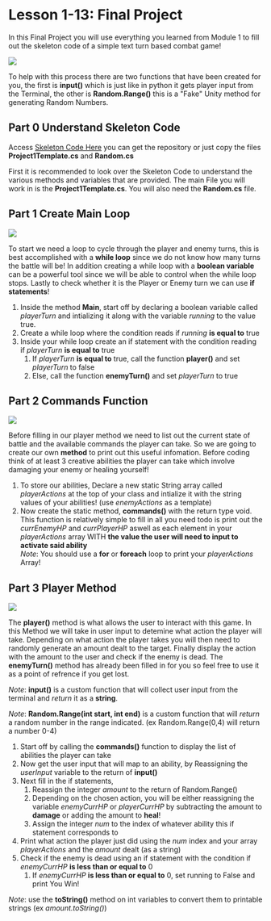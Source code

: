 # Lesson 1-13: Final Project 

In this Final Project you will use everything you learned from Module 1 to fill out the skeleton code of a simple text turn based combat game!

![](https://cdn.discordapp.com/attachments/984881858758193182/1037139891533926490/ezgif.com-gif-maker_4.gif)


To help with this process there are two functions that have been created for you, the first is **input()** which is just like in python it gets player input from the Terminal, the other is **Random.Range()** this is a "Fake" Unity method for generating Random Numbers.

## Part 0 Understand Skeleton Code
Access [Skeleton Code Here](https://github.com/Jackcool81/Unity2M1L13.git) you can get the repository or just copy the files **Project1Template.cs** and **Random.cs**

First it is recommended to look over the Skeleton Code to understand the various methods and variables that are provided. The main File you will work in is the **Project1Template.cs**. You will also need the **Random.cs** file.

## Part 1 Create Main Loop
![](https://cdn.discordapp.com/attachments/984881858758193182/1037209634295009280/unknown.png)

To start we need a loop to cycle through the player and enemy turns, this is best accomplished with a **while loop** since we do not know how many turns the battle will be! In addition creating a while loop with a **boolean variable** can be a powerful tool since we will be able to control when the while loop stops. Lastly to check whether it is the Player or Enemy turn we can use **if statements**!
1. Inside the method **Main**, start off by declaring a boolean variable called *playerTurn* and intializing it along with the variable *running* to the value true. 
2. Create a while loop where the condition reads if *running* **is equal to** true
3. Inside your while loop create an if statement with the condition reading if *playerTurn* **is equal to** true
   1. If *playerTurn* **is equal to** true, call the function **player()** and set *playerTurn* to false
   2. Else, call the function **enemyTurn()** and set *playerTurn* to true

   
## Part 2 Commands Function
![](https://cdn.discordapp.com/attachments/984881858758193182/1037159117380403260/Commands.PNG)

Before filling in our player method we need to list out the current state of battle and the available commands the player can take. So we are going to create our own **method** to print out this useful infomation. Before coding think of at least 3 creative abilities the player can take which involve damaging your enemy or healing yourself!
1. To store our abilities, Declare a new static String array called *playerActions* at the top of your class and intialize it with the string values of your abilities! (use *enemyActions* as a template)
2. Now create the static method, **commands()** with the return type void. This function is relatively simple to fill in all you need todo is print out the *currEnemyHP* and *currPlayerHP* aswell as each element in your *playerActions* array WITH **the value the user will need to input to activate said ability** <br>
    *Note*: You should use a **for** or **foreach** loop to print your *playerActions* Array!




## Part 3 Player Method
![](https://cdn.discordapp.com/attachments/984881858758193182/1037208899541020772/unknown.png)

The **player()** method is what allows the user to interact with this game. In this Method we will take in user input to detemine what action the player will take. Depending on what action the player takes you will then need to randomly generate an amount dealt to the target. Finally display the action with the amount to the user and check if the enemy is dead. The **enemyTurn()** method has already been filled in for you so feel free to use it as a point of refrence if you get lost. 

*Note*: **input()** is a custom function that will collect user input from the terminal and *return* it as a **string**.

*Note*: **Random.Range(int start, int end)** is a custom function that will *return* a random number in the range indicated. (ex Random.Range(0,4) will return a number 0-4)

1. Start off by calling the **commands()** function to display the list of abilities the player can take
2. Now get the user input that will map to an ability, by Reassigning the *userInput* variable to the return of **input()** 
3. Next fill in the if statements,
   1. Reassign the integer *amount* to the return of Random.Range() 
   2. Depending on the chosen action, you will be either reassigning the variable *enemyCurrHP* or *playerCurrHP* by  subtracting the amount to **damage** or adding the amount to **heal**! 
   3. Assign the integer *num* to the index of whatever ability this if statement corresponds to 
4. Print what action the player just did using the *num* index and your array *playerActions* and the *amount* dealt (as a string)
5. Check if the enemy is dead using an if statement with the condition if *enemyCurrHP* **is less than or equal to** 0
   1. If *enemyCurrHP* **is less than or equal to** 0, set running to False and print You Win! 

*Note*: use the **toString()** method on int variables to convert them to printable strings (ex *amount.toString()*)



    
    
